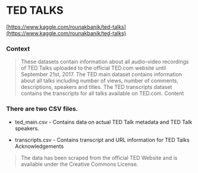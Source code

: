 # TED TALKS
[https://www.kaggle.com/rounakbanik/ted-talks](https://www.kaggle.com/rounakbanik/ted-talks)
### Context

> These datasets contain information about all audio-video recordings of TED Talks uploaded to the official TED.com website until September 21st, 2017.   The TED main dataset contains information about all talks including number of views, number of comments, descriptions, speakers and titles. The TED transcripts dataset contains the transcripts for all talks available on TED.com.
Content

### There are two CSV files.

   * ted_main.csv - Contains data on actual TED Talk metadata and TED Talk speakers.

   * transcripts.csv - Contains transcript and URL information for TED Talks
Acknowledgements

> The data has been scraped from the official TED Website and is available under the Creative Commons License.
